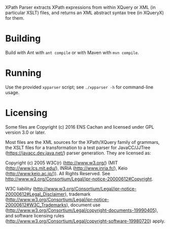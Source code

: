 XPath Parser extracts XPath expressions from within XQuery or XML (in
particular XSLT) files, and returns an XML abstract syntax tree (in
XQueryX) for them.

# Building

Build with Ant with `ant compile` or with Maven with `mvn compile`.


# Running

Use the provided `xpparser` script; see `./xpparser -h` for command-line usage.


# Licensing

Some files are Copyright (c) 2016 ENS Cachan and licensed under GPL
version 3.0 or later.

Most files are the XML sources for the XPath/XQuery family of
grammars, the XSLT files for a transformation to a test parser for
JavaCC/JJTree (https://javacc.dev.java.net/) parser generation.  They
are licensed as:

Copyright (c) 2005 W3C(r) (http://www.w3.org/) (MIT
(http://www.lcs.mit.edu/), INRIA (http://www.inria.fr/), Keio
(http://www.keio.ac.jp/)).  All Rights Reserved.  See
http://www.w3.org/Consortium/Legal/ipr-notice-20000612#Copyright.

W3C liability
(http://www.w3.org/Consortium/Legal/ipr-notice-20000612#Legal_Disclaimer),
trademark
(http://www.w3.org/Consortium/Legal/ipr-notice-20000612#W3C_Trademarks),
document use
(http://www.w3.org/Consortium/Legal/copyright-documents-19990405), and
software licensing rules
(http://www.w3.org/Consortium/Legal/copyright-software-19980720)
apply.

